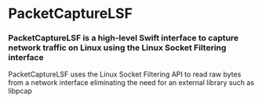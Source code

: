 # PacketCaptureLSF

### PacketCaptureLSF is a high-level Swift interface to capture network traffic on Linux using the Linux Socket Filtering interface  

PacketCaptureLSF uses the Linux Socket Filtering API to read raw bytes from a network interface eliminating the need for an external library such as libpcap
